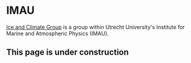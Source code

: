 # IMAU
[Ice and Climate Group](https://www.projects.science.uu.nl/iceclimate/index.php) is a group within Utrecht University's Institute for Marine and Atmospheric Physics (IMAU). 

## This page is under construction ##
